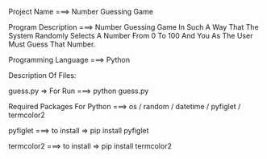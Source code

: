 Project Name ===> Number Guessing Game 

Program Description ===> Number Guessing Game In Such A Way That The System Randomly Selects A Number From 0 To 100 And You As The User Must Guess That Number.

Programming Language ===> Python

Description Of Files:

guess.py => For Run ===> python guess.py

Required Packages For Python ===> os / random / datetime / pyfiglet / termcolor2

pyfiglet ===> to install => pip install pyfiglet

termcolor2 ===> to install => pip install termcolor2
